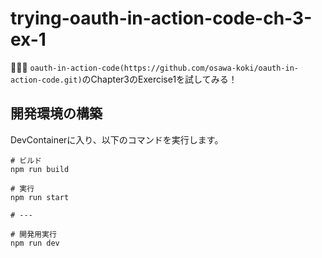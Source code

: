 # trying-oauth-in-action-code-ch-3-ex-1

🪩🪩🪩 `oauth-in-action-code(https://github.com/osawa-koki/oauth-in-action-code.git)`のChapter3のExercise1を試してみる！  

## 開発環境の構築

DevContainerに入り、以下のコマンドを実行します。  

```shell
# ビルド
npm run build

# 実行
npm run start

# ---

# 開発用実行
npm run dev
```
